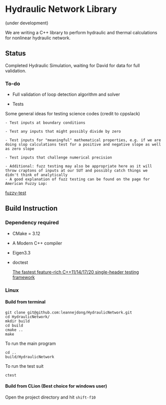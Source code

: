 # Hydraulic Network Library 
(under development)

We are writing a C++ library to perform hydraulic and thermal calculations for nonlinear hydraulic network.

<!---
## Completed:
  
* Parse CSV data into integer multidimensional arrays
      
```
1 -1 0 0 0 0 0 
0 1 -1 0 0 0 0 
0 1 0 -1 0 0 0 
0 0 0 1 0 -1 0 
0 0 0 0 0 1 -1 
0 0 0 0 -1 0 1 
0 0 0 -1 1 0 0 
```

* Derive incidence matrix
    
```
1 -1 0 0 0 0 0 
0 1 -1 0 0 0 0 
0 1 0 -1 0 0 0 
0 0 0 1 0 -1 0 
0 0 0 0 0 1 -1 
0 0 0 0 -1 0 1 
0 0 0 -1 1 0 0 
```

* There are 8760 sets of solutions for heat flows, with each contain 8 values. The first set of solutions is found as
```
57.5494,25.424,32.1254,13.9795,2.43297,-10.9734,13.6895
```
--->

## Status

Completed Hydraulic Simulation, waiting for David for data for full validation.

### To-do

* Full validation of loop detection algorithm and solver

* Tests

Some general ideas for testing science codes (credit to cppslack)

    - Test inputs at boundary conditions

    - Test any inputs that might possibly divide by zero

    - Test inputs for "meaningful" mathematical properties, e.g. if we are doing slop calculations test for a positive and negative slope as well as zero slope

    - Test inputs that challenge numerical precision

    - Additional: fuzz testing may also be appropriate here as it will throw craptons of inputs at our SUT and possibly catch things we didn't think of analytically 
    - A good explanation of fuzz testing can be found on the page for American Fuzzy Lop:
[fuzzy-test](https://afl-1.readthedocs.io/en/latest/)


## Build Instruction

### Dependency required

- CMake = 3.12
- A Modern C++ compiler
- Eigen3.3
- doctest

  [The fastest feature-rich C++11/14/17/20 single-header testing framework](https://raw.githubusercontent.com/onqtam/doctest/master/doctest/doctest.h)

### Linux

#### Build from terminal

```
git clone git@github.com:leannejdong/HydraulicNetwork.git
cd HydraulicNetwork/
mkdir build
cd build
cmake ..
make
```
To run the main program
```
cd ..
build/HydraulicNetwork
```
To run the test suit
```
ctest
```

#### Build from CLion (Best choice for windows user)

Open the project directory and hit `shift-f10`


